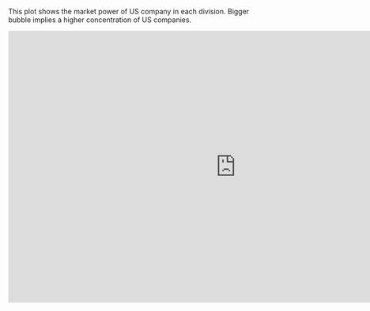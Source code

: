 This plot shows the market power of US company in each division. Bigger bubble implies a higher concentration of US companies. 

<iframe width="919" height="551" seamless frameborder="0" scrolling="no" src="https://docs.google.com/spreadsheets/d/e/2PACX-1vTQjQLckyE_T9gzWvqSDP5LXqTPIO12PBE2Nob0rLDSjIXKAJXyy1T9_QT1iwfZiPNloR3jVLGIGjdJ/pubchart?oid=1032265575&amp;format=interactive"></iframe>

